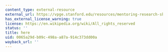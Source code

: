 ```yaml
---
content_type: external-resource
external_url: https://vpge.stanford.edu/resources/mentoring-research-skills-mentoring
has_external_license_warning: true
license: https://en.wikipedia.org/wiki/All_rights_reserved
status: ''
title: here
uid: 0065a29d-b09c-498a-a87a-914c373dd00a
wayback_url: ''
---
```

